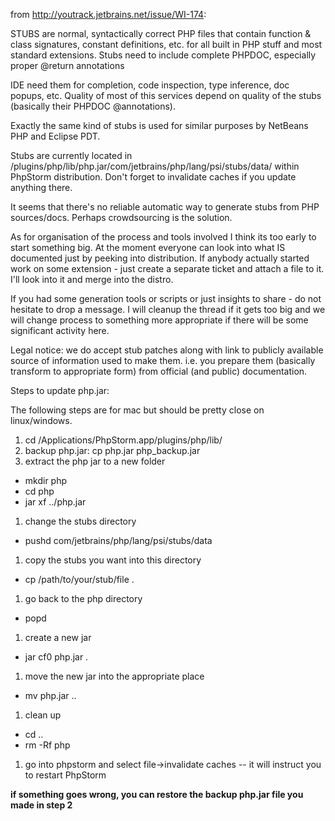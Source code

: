 from http://youtrack.jetbrains.net/issue/WI-174:

STUBS are normal, syntactically correct PHP files that contain function & class signatures, constant definitions, etc. for all built in PHP stuff and most standard extensions. Stubs need to include complete PHPDOC, especially proper @return annotations

IDE need them for completion, code inspection, type inference, doc popups, etc. Quality of most of this services depend on quality of the stubs (basically their PHPDOC @annotations).

Exactly the same kind of stubs is used for similar purposes by NetBeans PHP and Eclipse PDT.

Stubs are currently located in
/plugins/php/lib/php.jar/com/jetbrains/php/lang/psi/stubs/data/ within PhpStorm distribution. Don't forget to invalidate caches if you update anything there.

It seems that there's no reliable automatic way to generate stubs from PHP sources/docs. Perhaps crowdsourcing is the solution.

As for organisation of the process and tools involved I think its too early to start something big.
At the moment everyone can look into what IS documented just by peeking into distribution. If anybody actually started work on some extension - just create a separate ticket and attach a file to it. I'll look into it and merge into the distro.

If you had some generation tools or scripts or just insights to share - do not hesitate to drop a message.
I will cleanup the thread if it gets too big and we will change process to something more appropriate if there will be some significant activity here.

Legal notice: we do accept stub patches along with link to publicly available source of information used to make them. i.e. you prepare them (basically transform to appropriate form) from official (and public) documentation.

Steps to update php.jar:

The following steps are for mac but should be pretty close on linux/windows.

 1. cd /Applications/PhpStorm.app/plugins/php/lib/
 1. backup php.jar: cp php.jar php_backup.jar
 1. extract the php jar to a new folder
  * mkdir php
  * cd php
  * jar xf ../php.jar
 1. change the stubs directory
  * pushd com/jetbrains/php/lang/psi/stubs/data
 1. copy the stubs you want into this directory
  * cp /path/to/your/stub/file .
 1. go back to the php directory
  * popd
 1. create a new jar
  * jar cf0 php.jar .
 1. move the new jar into the appropriate place
  * mv php.jar ..
 1. clean up
  * cd ..
  * rm -Rf php
 1. go into phpstorm and select file->invalidate caches -- it will instruct you to restart PhpStorm

**if something goes wrong, you can restore the backup php.jar file you made in step 2**


